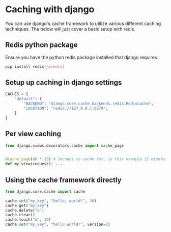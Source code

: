 # Caching with django

You can use django's cache framework to utilize various different caching techniques. The below will just cover a basic setup with redis.

## Redis python package

Ensure you have the python redis package installed that django requires.

```bash
pip install redis[hiredis]
```

## Setup up caching in django settings

```python
CACHES = {
    "default": {
        "BACKEND": "django.core.cache.backends.redis.RedisCache",
        "LOCATION": "redis://127.0.0.1:6379",
    }
}
```

## Per view caching

```python
from django.views.decorators.cache import cache_page


@cache_page(60 * 15) # Seconds to cache for, in this example 15 minutes
def my_view(request): ...
```

## Using the cache framework directly

```python
from django.core.cache import cache

cache.set("my_key", "hello, world!", 30)
cache.get("my_key")
cache.delete("a")
cache.clear()
cache.touch("a", 10)
cache.set("my_key", "hello world!", version=2)
```
